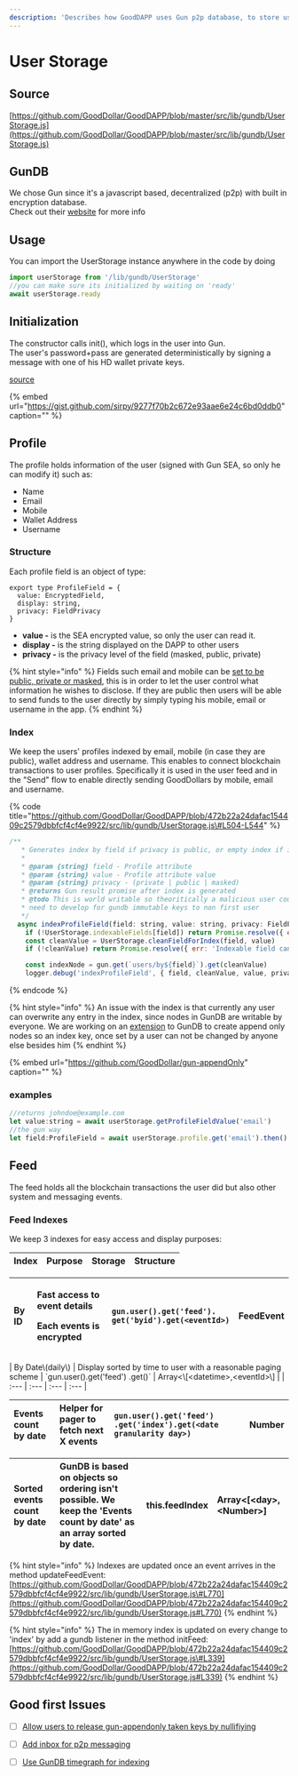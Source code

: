 ```yaml
---
description: 'Describes how GoodDAPP uses Gun p2p database, to store user owned data.'
---
```


# User Storage

## Source

[https://github.com/GoodDollar/GoodDAPP/blob/master/src/lib/gundb/UserStorage.js](https://github.com/GoodDollar/GoodDAPP/blob/master/src/lib/gundb/UserStorage.js)

## GunDB

We chose Gun since it's a javascript based, decentralized \(p2p\) with built in encryption database.  
Check out their [website](https://gun.eco) for more info

## Usage

You can import the UserStorage instance anywhere in the code by doing

```javascript
import userStorage from '/lib/gundb/UserStorage'
//you can make sure its initialized by waiting on 'ready'
await userStorage.ready
```

## Initialization

The constructor calls init\(\), which logs in the user into Gun.  
The user's password+pass are generated deterministically by signing a message with one of his HD wallet private keys.

[source](https://github.com/GoodDollar/GoodDAPP/blob/759529c05ab04085c75c76df1bb2eeaaaf6470f1/src/lib/gundb/UserStorage.js#L204-L211)

{% embed url="https://gist.github.com/sirpy/9277f70b2c672e93aae6e24c6bd0ddb0" caption="" %}

## Profile

The profile holds information of the user \(signed with Gun SEA, so only he can modify it\) such as:

* Name
* Email
* Mobile
* Wallet Address
* Username

### Structure

Each profile field is an object of type:

```text
export type ProfileField = {
  value: EncryptedField,
  display: string,
  privacy: FieldPrivacy
}
```

* **value -** is the SEA encrypted value, so only the user can read it.
* **display -** is the string displayed on the DAPP to other users
* **privacy -** is the privacy level of the field \(masked, public, private\)

{% hint style="info" %}
Fields such email and mobile can be [set to be public, private or masked](https://github.com/GoodDollar/GoodDAPP/blob/759529c05ab04085c75c76df1bb2eeaaaf6470f1/src/lib/gundb/UserStorage.js#L405-L450), this is in order to let the user control what information he wishes to disclose. If they are public then users will be able to send funds to the user directly by simply typing his mobile, email or username in the app.
{% endhint %}

### Index

We keep the users' profiles indexed by email, mobile \(in case they are public\), wallet address and username. This enables to connect blockchain transactions to user profiles. Specifically it is used in the user feed and in the "Send" flow to enable directly sending GoodDollars by mobile, email and username.

{% code title="https://github.com/GoodDollar/GoodDAPP/blob/472b22a24dafac154409c2579dbbfcf4cf4e9922/src/lib/gundb/UserStorage.js\#L504-L544" %}
```javascript
/**
   * Generates index by field if privacy is public, or empty index if it's not public
   *
   * @param {string} field - Profile attribute
   * @param {string} value - Profile attribute value
   * @param {string} privacy - (private | public | masked)
   * @returns Gun result promise after index is generated
   * @todo This is world writable so theoritically a malicious user could delete the indexes
   * need to develop for gundb immutable keys to non first user
   */
  async indexProfileField(field: string, value: string, privacy: FieldPrivacy): Promise<ACK> {
    if (!UserStorage.indexableFields[field]) return Promise.resolve({ err: 'Not indexable field', ok: 0 })
    const cleanValue = UserStorage.cleanFieldForIndex(field, value)
    if (!cleanValue) return Promise.resolve({ err: 'Indexable field cannot be null or empty', ok: 0 })

    const indexNode = gun.get(`users/by${field}`).get(cleanValue)
    logger.debug('indexProfileField', { field, cleanValue, value, privacy, indexNode })
```
{% endcode %}

{% hint style="info" %}
An issue with the index is that currently any user can overwrite any entry in the index, since nodes in GunDB are writable by everyone. We are working on an [extension](https://github.com/GoodDollar/gun-appendOnly) to GunDB to create append only nodes so an index key, once set by a user can not be changed by anyone else besides him
{% endhint %}

{% embed url="https://github.com/GoodDollar/gun-appendOnly" caption="" %}

### examples

```javascript
//returns johndoe@example.com
let value:string = await userStorage.getProfileFieldValue('email')
//the gun way
let field:ProfileField = await userStorage.profile.get('email').then()
```

## Feed

The feed holds all the blockchain transactions the user did but also other system and messaging events.

### Feed Indexes

We keep 3 indexes for easy access and display purposes:

| Index | Purpose | Storage | Structure |
| :--- | :--- | :--- | :--- |


<table>
  <thead>
    <tr>
      <th style="text-align:left">By ID</th>
      <th style="text-align:left">
        <p>Fast access to event details</p>
        <p>Each events is encrypted</p>
      </th>
      <th style="text-align:left"><code>gun.user().get(&apos;feed&apos;).</code>
        <br /><code>get(&apos;byid&apos;).get(&lt;eventId&gt;)</code>
      </th>
      <th style="text-align:left">FeedEvent</th>
    </tr>
  </thead>
  <tbody></tbody>
</table>| By Date\(daily\) | Display sorted by time to user with a reasonable paging scheme | `gun.user().get('feed') .get(<date granularity day>)` | Array&lt;\[&lt;datetime&gt;,&lt;eventId&gt;\] |
| :--- | :--- | :--- | :--- |


| Events count by date | Helper for pager to fetch next X events | `gun.user().get('feed') .get('index').get(<date granularity day>)` | Number |
| :--- | :--- | :--- | :--- |


| Sorted events count by date | GunDB is based on objects so ordering isn't possible. We keep the 'Events count by date' as an array sorted by date. | this.feedIndex | Array&lt;\[&lt;day&gt;,&lt;Number&gt;\] |
| :--- | :--- | :--- | :--- |


{% hint style="info" %}
Indexes are updated once an event arrives in the method updateFeedEvent:  
[https://github.com/GoodDollar/GoodDAPP/blob/472b22a24dafac154409c2579dbbfcf4cf4e9922/src/lib/gundb/UserStorage.js\#L770](https://github.com/GoodDollar/GoodDAPP/blob/472b22a24dafac154409c2579dbbfcf4cf4e9922/src/lib/gundb/UserStorage.js#L770)
{% endhint %}

{% hint style="info" %}
The in memory index is updated on every change to 'index' by add a gundb listener in the method initFeed:  
[https://github.com/GoodDollar/GoodDAPP/blob/472b22a24dafac154409c2579dbbfcf4cf4e9922/src/lib/gundb/UserStorage.js\#L339](https://github.com/GoodDollar/GoodDAPP/blob/472b22a24dafac154409c2579dbbfcf4cf4e9922/src/lib/gundb/UserStorage.js#L339)
{% endhint %}

## Good first Issues

* [ ] [Allow users to release gun-appendonly taken keys by nullifiying](https://github.com/GoodDollar/gun-appendOnly/issues/1)
* [ ] [Add inbox for p2p messaging](https://github.com/GoodDollar/GoodDAPP/issues/153)
* [ ] [Use GunDB timegraph for indexing ](https://github.com/GoodDollar/GoodDAPP/issues/154)

